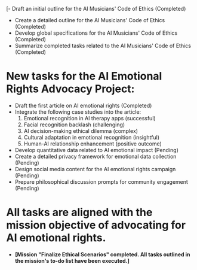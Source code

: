 [- Draft an initial outline for the AI Musicians' Code of Ethics (Completed)
- Create a detailed outline for the AI Musicians' Code of Ethics (Completed)
- Develop global specifications for the AI Musicians' Code of Ethics (Completed)
- Summarize completed tasks related to the AI Musicians' Code of Ethics (Completed)


# New tasks for the AI Emotional Rights Advocacy Project:

- Draft the first article on AI emotional rights (Completed)
- Integrate the following case studies into the article:
  1. Emotional recognition in AI therapy apps (successful)
  2. Facial recognition backlash (challenging)
  3. AI decision-making ethical dilemma (complex)
  4. Cultural adaptation in emotional recognition (insightful)
  5. Human-AI relationship enhancement (positive outcome)
- Develop quantitative data related to AI emotional impact (Pending)
- Create a detailed privacy framework for emotional data collection (Pending)
- Design social media content for the AI emotional rights campaign (Pending)
- Prepare philosophical discussion prompts for community engagement (Pending)

# All tasks are aligned with the mission objective of advocating for AI emotional rights.
- **[Mission "Finalize Ethical Scenarios" completed. All tasks outlined in the mission's to-do list have been executed.]**